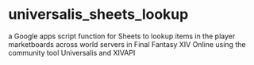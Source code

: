 # universalis_sheets_lookup
a Google apps script function for Sheets to lookup items in the player marketboards across world servers in Final Fantasy XIV Online using the community tool Universalis and XIVAPI
